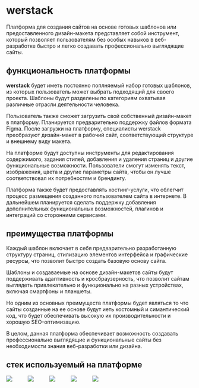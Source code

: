 # werstack

Платформа для создания сайтов на основе готовых шаблонов или предоставленного дизайн-макета представляет собой инструмент, который позволяет пользователям без особых навыков в веб-разработке быстро и легко создавать профессионально выглядящие сайты.

## функциональность платформы

<strong>werstack</strong> будет иметь постоянно поплняемый набор готовых шаблонов, из которых пользователь может выбрать подходящий для своего проекта. Шаблоны будут разделены по категориям охватывая различные отрасли деятельности человека. 

Пользователь также сможет загрузить свой собственный дизайн-макет в платформу. Планируется предварительно поддержку файлов формата Figma. После загрузки на платформу, специалисты werstack преобразуют дизайн-макет в рабочий сайт, соответствующий структуре и внешнему виду макета.

На платформе будут доступны инструменты для редактирования содержимого, задания стилей, добавления и удаления страниц и другие функциональные возможности. Пользователи смогут изменять текст, изображения, цвета и другие параметры сайта, чтобы он лучше соответствовал их потребностям и брендингу.

Платформа также будет предоставлять хостинг-услуги, что облегчит процесс размещения созданного пользователем сайта в интернете. В дальнейшем планируется сделать поддержку добавления дополнительных функциональных возможностей, плагинов и интеграций со сторонними сервисами.

## преимущества платформы

Каждый шаблон включает в себя предварительно разработанную структуру страниц, стилизацию элементов интерфейса и графические ресурсы, что позволит быстро создать базовую основу сайта.

Шаблоны и создаваемые на основе дизайн-макетов сайты будут поддерживать адаптивность и кросбраузерность, что позволит сайтам выглядеть привлекательно и функционально на разных устройствах, включая смартфоны и планшеты.

Но одним из основных преимуществ платформы будет являться то что сайты созданные на ее основе будут иеть костомный и симантический код, что будет обеспечивать высокую их производительности и хорошую SEO-оптимизацию.

В целом, данная платформа обеспечивает возможность создавать профессионально выглядящие и функциональные сайты без необходимости знания веб-разработки или дизайна.

## стек используемый на платформе

<img src="https://img.icons8.com/color/36/000000/html-5--v1.png"/>&emsp;&emsp;&emsp;<img src="https://img.icons8.com/color/36/000000/css3.png"/>&emsp;&emsp;&emsp;<img src="https://img.icons8.com/color/38/000000/javascript--v1.png"/>&emsp;&emsp;&emsp;<img src="https://img.icons8.com/ultraviolet/38/000000/react--v1.png"/>&emsp;&emsp;&emsp;<img src="https://img.icons8.com/color/38/000000/nodejs.png"/> 